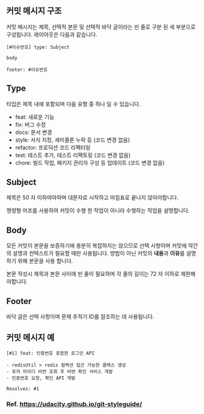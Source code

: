 ## 커밋 메시지 구조

커밋 메시지는 제목, 선택적 본문 및 선택적 바닥 글이라는 빈 줄로 구분 된 세 부분으로 구성됩니다. 레이아웃은 다음과 같습니다.

```
[#이슈번호] type: Subject

body

footer: #이슈번호
```

## Type

타입은 제목 내에 포함되며 다음 유형 중 하나 일 수 있습니다.

- feat: 새로운 기능
- fix: 버그 수정
- docs: 문서 변경
- style: 서식 지정, 세미콜론 누락 등 (코드 변경 없음)
- refactor: 프로덕션 코드 리팩터링
- test: 테스트 추가, 테스트 리팩토링 (코드 변경 없음)
- chore: 빌드 작업, 패키지 관리자 구성 등 업데이트 (코드 변경 없음)

## Subject

제목은 50 자 이하여야하며 대문자로 시작하고 마침표로 끝나지 않아야합니다.

명령형 어조를 사용하여 커밋이 수행 한 작업이 아니라 수행하는 작업을 설명합니다. 

## Body

모든 커밋이 본문을 보증하기에 충분히 복잡하지는 않으므로 선택 사항이며 커밋에 약간의 설명과 컨텍스트가 필요할 때만 사용됩니다. 방법이 아닌 커밋의 **내용**과 **이유**를 설명하기 위해 본문을 사용 합니다.

본문 작성시 제목과 본문 사이에 빈 줄이 필요하며 각 줄의 길이는 72 자 이하로 제한해야합니다.

## Footer

바닥 글은 선택 사항이며 문제 추적기 ID를 참조하는 데 사용됩니다.

## 커밋 메시지 예

```
[#1] feat: 인증번호 포함한 로그인 API

- redisUtil > redis 컬렉션 접근 가능한 클래스 생성
- 유저 아이디 비번 조회 후 비번 확인 서비스 개발
- 인증번호 요청, 확인 API 개발

Resolves: #1
```



### Ref. https://udacity.github.io/git-styleguide/